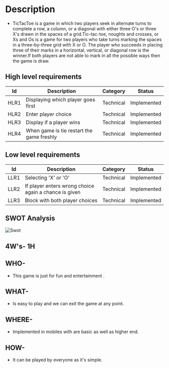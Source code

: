 # Description
* TicTacToe is a game in which two players seek in alternate turns to complete a row, a column, or a diagonal with either three O's or three X's drawn in the spaces of a grid.Tic-tac-toe, noughts and crosses, or Xs and Os is a game for two players who take turns marking the spaces in a three-by-three grid with X or O. The player who succeeds in placing three of their marks in a horizontal, vertical, or diagonal row is the winner.If both players are not able to mark in all the possible ways then the game is draw.

## High level requirements
| Id | Description | Category | Status |
|----|-------------|---------|-------|
|HLR1  |Displaying which player goes first| Technical|Implemented|
|HLR2 | Enter player choice|Technical| Implemented|
|HLR3|Display if a player wins |Technical|Implemented|
|HLR4 |When game is tie restart the game freshly|Technical|Implemented|

## Low level requirements
| Id | Description | Category | Status |
|----|-------------|---------|-------|
|LLR1 | Selecting 'X' or 'O'|Technical| Implemented|
|LLR2 | If player enters wrong choice again a chance is given|Technical| Implemented|
|LLR3 | Block with both player choices|Technical| Implemented|

## SWOT Analysis
![Swot](https://user-images.githubusercontent.com/46956641/154016874-1dba4738-0b71-427c-be8f-b4abbface064.png)

## 4W's- 1H
## WHO-
* This game is just for fun and entertainment .
## WHAT-
* Is easy to play and we can exit the game at any point.
## WHERE-
* Implemented in mobiles with are basic as well as higher end.
## HOW-
* It can be played by everyone as it's simple.